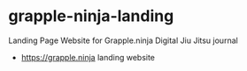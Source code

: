 # grapple-ninja-landing
Landing Page Website for Grapple.ninja Digital Jiu Jitsu journal 

* https://grapple.ninja landing website
